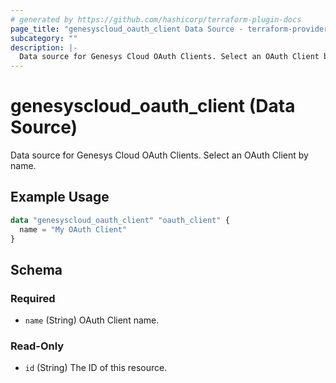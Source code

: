```yaml
---
# generated by https://github.com/hashicorp/terraform-plugin-docs
page_title: "genesyscloud_oauth_client Data Source - terraform-provider-genesyscloud"
subcategory: ""
description: |-
  Data source for Genesys Cloud OAuth Clients. Select an OAuth Client by name.
---
```


# genesyscloud_oauth_client (Data Source)

Data source for Genesys Cloud OAuth Clients. Select an OAuth Client by name.

## Example Usage

```terraform
data "genesyscloud_oauth_client" "oauth_client" {
  name = "My OAuth Client"
}
```

<!-- schema generated by tfplugindocs -->
## Schema

### Required

- `name` (String) OAuth Client name.

### Read-Only

- `id` (String) The ID of this resource.
